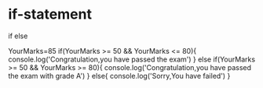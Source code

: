 # if-statement
if else

  YourMarks=85
  if(YourMarks >= 50 && YourMarks <= 80){
    console.log('Congratulation,you have passed the exam')
  }
  else if(YourMarks >= 50 && YourMarks >= 80){
    console.log('Congratulation,you have passed the exam with grade A')
  }
  else{
    console.log('Sorry,You have failed')
  }
